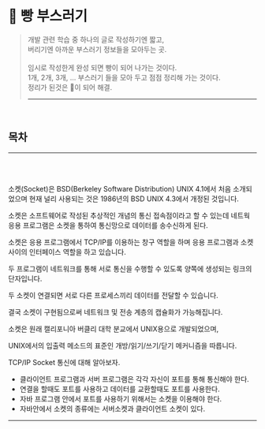 # 🍞 빵 부스러기
>개발 관련 학습 중 하나의 글로 작성하기엔 짧고, <br/>
>버리기엔 아까운 부스러기 정보들을 모아두는 곳. <br/> <br/>
>임시로 작성한게 완성 되면 빵이 되어 나가는 것이다. <br/> 
>1개, 2개, 3개, ... 부스러기 들을 모아 두고 점점 정리해 가는 것이다. <br/>
>정리가 된것은 🍞이 되어 해결.
> ***



<br/>

## 목차


---

<br/><br/>


소켓(Socket)은 BSD(Berkeley Software Distribution) UNIX 4.1에서 처음 소개되었으며 현재 널리 사용되는 것은 1986년의 BSD UNIX 4.3에서 개정된 것입니다.

소켓은 소프트웨어로 작성된 추상적인 개념의 통신 접속점이라고 할 수 있는데 네트웍 응용 프로그램은 소켓을 통하여 통신망으로 데이터를 송수신하게 된다. 

소켓은 응용 프로그램에서 TCP/IP를 이용하는 창구 역할을 하며 응용 프로그램과 소켓 사이의 인터페이스 역할을 하고 있습니다. 

두 프로그램이 네트워크를 통해 서로 통신을 수행할 수 있도록 양쪽에 생성되는 링크의 단자입니다.

두 소켓이 연결되면 서로 다른 프로세스끼리 데이터를 전달할 수 있습니다.

결국 소켓이 구현됨으로써 네트워크 및 전송 계층의 캡슐화가 가능해집니다. 

소켓은 원래 캘리포니아 버클리 대학 분교에서 UNIX용으로 개발되었으며, 

UNIX에서의 입출력 메소드의 표준인 개방/읽기/쓰기/닫기 메커니즘을 따릅니다. 

TCP/IP Socket 통신에 대해 알아보자.

 

- 클라이언트 프로그램과 서버 프로그램은 각각 자신이 포트를 통해 통신해야 한다.
- 연결을 할때도 포트를 사용하고 데이터를 교환할때도 포트를 사용한다.
- 자바 프로그램 안에서 포트를 사용하기 위해서는 소켓을 이용해야 한다.
- 자바안에서 소켓의 종류에는 서버소켓과 클라이언트 소켓이 있다.

---
